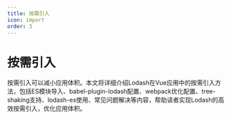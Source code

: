 ```yaml
---
title: 按需引入
icon: import
order: 3
---
```


# 按需引入

按需引入可以减小应用体积。本文将详细介绍Lodash在Vue应用中的按需引入方法，包括ES模块导入、babel-plugin-lodash配置、webpack优化配置、tree-shaking支持、lodash-es使用、常见问题解决等内容，帮助读者实现Lodash的高效按需引入，优化应用体积。
